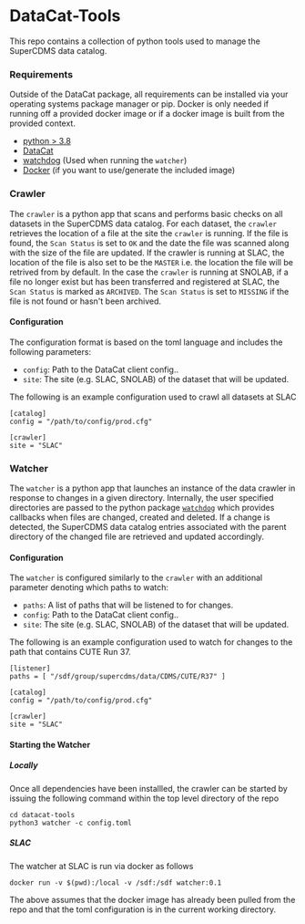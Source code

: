 # DataCat-Tools

This repo contains a collection of python tools used to manage the SuperCDMS data catalog.

### Requirements
Outside of the DataCat package, all requirements can be installed via your operating systems
package manager or pip.  Docker is only needed if running off a provided docker image or 
if a docker image is built from the provided context.

* [python > 3.8](https://www.python.org/downloads/)
* [DataCat](https://gitlab.com/supercdms/DataHandling/DataCat)
* [watchdog](https://pythonhosted.org/watchdog/installation.html) (Used when running the `watcher`)
* [Docker](https://docs.docker.com/engine/install/) (if you want to use/generate the included image)

### Crawler

The `crawler` is a python app that scans and performs basic checks on all datasets in the 
SuperCDMS data catalog.  For each dataset, the `crawler` retrieves the location of a file
at the site the `crawler` is running. If the file is found, the `Scan Status` is set to 
`OK` and the date the file was scanned along with the size of the file are updated.
If the crawler is running at SLAC, the location of the file is also set to be the `MASTER` 
i.e. the location the file will be retrived from by default.  In the case the `crawler`
is running at SNOLAB, if a file no longer exist but has been transferred and registered
at SLAC, the `Scan Status` is marked as `ARCHIVED`.  The `Scan Status` is set to `MISSING`
if the file is not found or hasn't been archived.

#### Configuration

The configuration format is based on the toml language and includes the following parameters:
* `config`: Path to the DataCat client config..
* `site`: The site (e.g. SLAC, SNOLAB) of the dataset that will be updated.

The following is an example configuration used to crawl all datasets at SLAC
```
[catalog]
config = "/path/to/config/prod.cfg"

[crawler]
site = "SLAC"
```

### Watcher

The `watcher` is a python app that launches an instance of the data crawler in response to
changes in a given directory. Internally, the user specified directories are passed to 
the python package [`watchdog`](https://pypi.org/project/watchdog/) which provides callbacks
when files are changed, created and deleted. If a change is detected, the 
SuperCDMS data catalog entries associated with the parent directory of the changed file are 
retrieved and updated accordingly.  

#### Configuration

The `watcher` is configured similarly to the `crawler` with an additional parameter denoting
which paths to watch: 
* `paths`: A list of paths that will be listened to for changes.
* `config`: Path to the DataCat client config..
* `site`: The site (e.g. SLAC, SNOLAB) of the dataset that will be updated.

The following is an example configuration used to watch for changes to the path that contains
CUTE Run 37.
```
[listener]
paths = [ "/sdf/group/supercdms/data/CDMS/CUTE/R37" ]

[catalog]
config = "/path/to/config/prod.cfg"

[crawler]
site = "SLAC"
```

#### Starting the Watcher

##### Locally
Once all dependencies have been installled, the crawler can be started by issuing the following 
command within the top level directory of the repo
```
cd datacat-tools
python3 watcher -c config.toml
```

##### SLAC
The watcher at SLAC is run via docker as follows
```
docker run -v $(pwd):/local -v /sdf:/sdf watcher:0.1
```
The above assumes that the docker image has already been pulled from the repo and that the 
toml configuration is in the current working directory.
